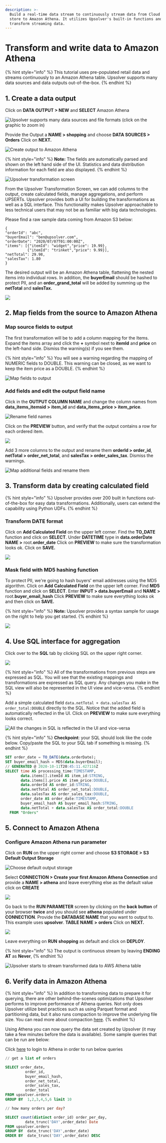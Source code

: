 ```yaml
---
description: >-
  Build a real-time data stream to continuously stream data from Cloud object
  store to Amazon Athena. It utilizes Upsolver's built-in functions and SQL to
  transform streaming data.
---
```


# Transform and write data to Amazon Athena

{% hint style="info" %}
This tutorial uses pre-populated retail data and streams continuously to an Amazon Athena table. Upsolver supports many data sources and data outputs out-of-the-box. 
{% endhint %}

## 1. Create a data output

Click on **DATA OUTPUT &gt; NEW** and **SELECT** Amazon Athena 

![Upsolver supports many data sources and file formats \(click on the graphic to zoom in\)](../../../../.gitbook/assets/1%20%281%29.gif)

Provide the Output a **NAME &gt; shopping** and choose **DATA SOURCES &gt; Orders** Click on **NEXT.** 

![Create output to Amazon Athena](../../../../.gitbook/assets/image%20%2826%29.png)

{% hint style="info" %}
**Note:** The fields are automatically parsed and shown on the left hand side of the UI. Statistics and data distribution information for each field are also displayed.
{% endhint %}

![Upsolver transformation screen](../../../../.gitbook/assets/image%20%2878%29.png)

From the Upsolver Transformation Screen, we can add columns to the output, create calculated fields, manage aggregations, and perform UPSERTs. Upsolver provides both a UI for building the transformations as well as a SQL interface.  This functionality makes Upsolver approachable to less technical users that may not be as familiar with big data technologies.

Please find a raw sample data coming from Amazon S3 below:

```text
{
"orderId": "abc",
"buyerEmail": "ben@upsolver.com",
"orderDate": "2020/07/07T01:00:00Z",
"items": [{"itemId": "widget","price": 19.99}, 
          {"itemId": "trinket","price": 9.99}],
"netTotal": 29.98,
"salesTax": 1.80
}

```

The desired output will be an Amazon Athena table, flattening the nested items into individual rows. In addition, the **buyerEmail** should be hashed to protect PII, and an **order\_grand\_total** will be added by summing up the **netTotal** and **salesTax.**

![](../../../../.gitbook/assets/image%20%2880%29.png)

## 2. Map fields from the source to Amazon Athena

### Map source fields to output

The first transformation will be to add a column mapping for the Items. Expand the items array and click the **+** symbol next to **itemId** and **price** on the left-hand side.  Dismiss the warning\(s\) if you see them. 

{% hint style="info" %}
You will see a warning regarding the mapping of NUMERIC fields to DOUBLE. This warning can be closed, as we want to keep the item price as a DOUBLE. 
{% endhint %}

![Map fields to output](../../../../.gitbook/assets/2%20%282%29.gif)

### Add fields and edit the output field name

Click in the **OUTPUT COLUMN NAME** and change the column names from **data\_items\_itemsid** **&gt;** **item\_id** and **data\_items\_price &gt;** **item\_price**.

![Rename field names](../../../../.gitbook/assets/3%20%282%29.gif)

Click on the **PREVIEW** button, and verify that the output contains a row for each ordered item.

![](../../../../.gitbook/assets/4.gif)

Add 3 more columns to the output and rename them **orderId &gt; order\_id**, **netTotal &gt; order\_net\_total**, and **salesTax &gt; order\_sales\_tax**. Dismiss the warnings.

![Map additional fields and rename them](../../../../.gitbook/assets/image%20%2812%29.png)

## 3. Transform data by creating calculated field 

{% hint style="info" %}
Upsolver provides over 200 built in functions out-of-the-box for easy data transformations. Additionally, users can extend the capability using Python UDFs.
{% endhint %}

### Transform DATE format

Click on **Add Calculated Field** on the upper left corner. Find the **TO\_DATE** function and click on **SELECT**. Under **DATETIME** type in **data.orderDate NAME &gt;** root.**order\_date** Click on **PREVIEW** to make sure the transformation looks ok. Click on **SAVE.**

![](../../../../.gitbook/assets/5.gif)

### Mask field with MD5 hashing function

To protect PII, we're going to hash buyers' email addresses using the MD5 algorithm. Click on **Add Calculated Field**  on the upper left corner. Find **MD5** function and click on **SELECT**. Enter **INPUT &gt; data.buyerEmail** and **NAME &gt;** root.**buyer\_email\_hash** Click **PREVIEW** to make sure everything looks ok and then click on **SAVE.** 

{% hint style="info" %}
**Note:** Upsolver provides a syntax sample for usage on the right to help you get started.
{% endhint %}

![](../../../../.gitbook/assets/6.gif)

## 4. Use SQL interface for aggregation

Click over to the **SQL** tab by clicking SQL on the upper right corner. 

![](../../../../.gitbook/assets/7%20%281%29.gif)

{% hint style="info" %}
All of the transformations from previous steps are expressed as SQL. You will see that the existing mappings and transformations are expressed as SQL query. Any changes you make in the SQL view will also be represented in the UI view and vice-versa. 
{% endhint %}

Add a simple calculated field `data.netTotal + data.salesTax AS order_total:DOUBLE`  directly to the SQL. Notice that the added field is automatically reflected in the UI. Click on **PREVIEW** to make sure everything looks correct.

![All the changes in SQL is reflected in the UI and vice-versa](../../../../.gitbook/assets/8%20%281%29.gif)

{% hint style="info" %}
**Checkpoint**: your SQL should look like the code below. Copy/paste the SQL to your SQL tab if something is missing.
{% endhint %}

```sql
SET order_date = TO_DATE(data.orderDate);
SET buyer_email_hash = MD5(data.buyerEmail);
// GENERATED @ 2020-10-11T20:45:11.427116Z
SELECT time AS processing_time:TIMESTAMP,
       data.items[].itemId AS item_id:STRING,
       data.items[].price AS item_price:DOUBLE,
       data.orderId AS order_id:STRING,
       data.netTotal AS order_net_total:DOUBLE,
       data.salesTax AS order_sales_tax:DOUBLE,
       order_date AS order_date:TIMESTAMP,
       buyer_email_hash AS buyer_email_hash:STRING,
       data.netTotal + data.salesTax AS order_total:DOUBLE
  FROM "Orders"  

```

## 5. Connect to Amazon Athena

### Configure Amazon Athena run parameter

Click on **RUN** on the upper right corner and choose **S3 STORAGE &gt; S3 Default Output Storage**

![Choose default output storage](../../../../.gitbook/assets/9.gif)

Select **CONNECTION &gt; Create your first Amazon Athena Connection** and provide a **NAME &gt; athena** and leave everything else as the default value click on **CREATE**

![](../../../../.gitbook/assets/10.gif)

Go back to the **RUN PARAMETER** screen by clicking on the **back button** of your browser **twice** and you should see **athena** populated under **CONNECTION**. Provide the **DATABASE NAME** that you want to output to. This example uses **upsolver**. **TABLE NAME &gt;** **orders** Click on **NEXT.**

![](../../../../.gitbook/assets/11.gif)

Leave everything on **RUN** **shopping** as default and click on **DEPLOY**.

{% hint style="info" %}
The output is continuous stream by leaving **ENDING AT** as **Never**, 
{% endhint %}

![Upsolver starts to stream transformed data to AWS Athena table](../../../../.gitbook/assets/12.gif)

## 6. Verify data in Amazon Athena

{% hint style="info" %}
In addition to transforming data to prepare it for querying, there are other behind-the-scenes optimizations that Upsolver performs to improve performance of Athena queries.  Not only does Upsolver utilize best practices such as using Parquet format and partitioning data, but it also runs compaction to improve the underlying file size.  You can read more about compaction [here](https://www.upsolver.com/blog/small-file-problem-hdfs-s3).
{% endhint %}

Using Athena you can now query the data set created by Upsolver \(it may take a few minutes before the data is available\). Some sample queries that can be run are below:

Click [here](https://console.aws.amazon.com/athena/home?force&region=us-east-1) to login to Athena in order to run below queries

```sql
// get a list of orders

SELECT order_date,
         order_id,
         buyer_email_hash,
         order_net_total,
         order_sales_tax,
         order_total
FROM upsolver.orders
GROUP BY  1,2,3,4,5,6 limit 10
```

```sql
// how many orders per day?

SELECT count(distinct order_id) order_per_day,
         date_trunc('DAY',order_date) Date
FROM upsolver.orders
GROUP BY  date_trunc('DAY',order_date)
ORDER BY  date_trunc('DAY',order_date) DESC 
```

